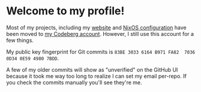 # Welcome to my profile!

Most of my projects, including my [website](https://codeberg.org/Liassica/site) and [NixOS configuration](https://codeberg.org/Liassica/nixos-config) have been moved to [my Codeberg account](https://codeberg.org/Liassica). However, I still use this account for a few things.

My public key fingerprint for Git commits is `83BE 3033 6164 B971 FA82  7036 0D34 0E59 4980 7BDD`.

A few of my older commits will show as "unverified" on the GitHub UI because it took me way too long to realize I can set my email per-repo. If you check the commits manually you'll see they're me.
